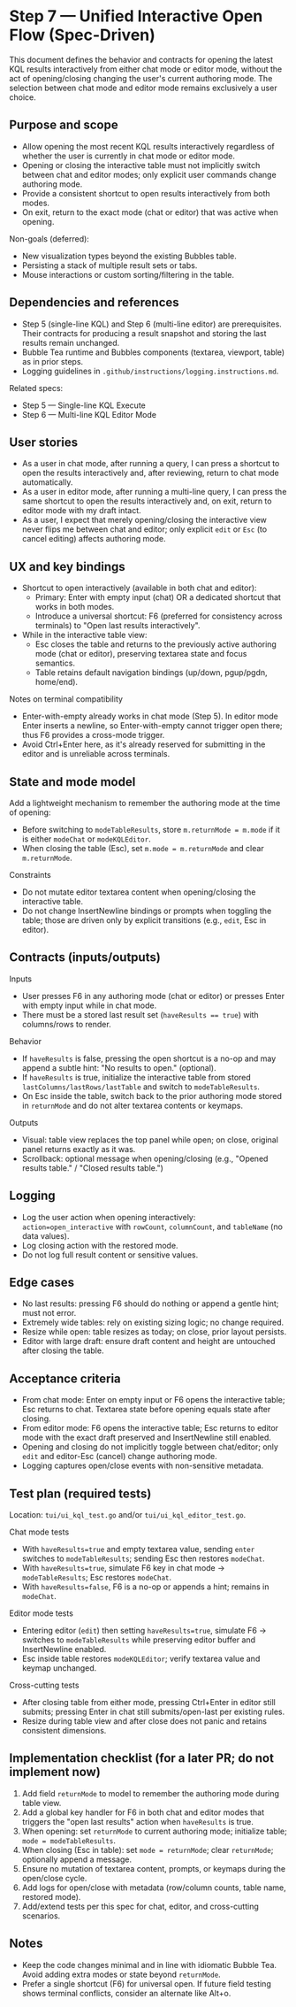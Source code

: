 # Step 7 — Unified Interactive Open Flow (Spec-Driven)

This document defines the behavior and contracts for opening the latest KQL results interactively from either chat mode or editor mode, without the act of opening/closing changing the user's current authoring mode. The selection between chat mode and editor mode remains exclusively a user choice.

## Purpose and scope

- Allow opening the most recent KQL results interactively regardless of whether the user is currently in chat mode or editor mode.
- Opening or closing the interactive table must not implicitly switch between chat and editor modes; only explicit user commands change authoring mode.
- Provide a consistent shortcut to open results interactively from both modes.
- On exit, return to the exact mode (chat or editor) that was active when opening.

Non-goals (deferred):
- New visualization types beyond the existing Bubbles table.
- Persisting a stack of multiple result sets or tabs.
- Mouse interactions or custom sorting/filtering in the table.

## Dependencies and references

- Step 5 (single-line KQL) and Step 6 (multi-line editor) are prerequisites. Their contracts for producing a result snapshot and storing the last results remain unchanged.
- Bubble Tea runtime and Bubbles components (textarea, viewport, table) as in prior steps.
- Logging guidelines in `.github/instructions/logging.instructions.md`.

Related specs:
- Step 5 — Single-line KQL Execute
- Step 6 — Multi-line KQL Editor Mode

## User stories

- As a user in chat mode, after running a query, I can press a shortcut to open the results interactively and, after reviewing, return to chat mode automatically.
- As a user in editor mode, after running a multi-line query, I can press the same shortcut to open the results interactively and, on exit, return to editor mode with my draft intact.
- As a user, I expect that merely opening/closing the interactive view never flips me between chat and editor; only explicit `edit` or `Esc` (to cancel editing) affects authoring mode.

## UX and key bindings

- Shortcut to open interactively (available in both chat and editor):
  - Primary: Enter with empty input (chat) OR a dedicated shortcut that works in both modes.
  - Introduce a universal shortcut: F6 (preferred for consistency across terminals) to "Open last results interactively".
- While in the interactive table view:
  - Esc closes the table and returns to the previously active authoring mode (chat or editor), preserving textarea state and focus semantics.
  - Table retains default navigation bindings (up/down, pgup/pgdn, home/end).

Notes on terminal compatibility
- Enter-with-empty already works in chat mode (Step 5). In editor mode Enter inserts a newline, so Enter-with-empty cannot trigger open there; thus F6 provides a cross-mode trigger.
- Avoid Ctrl+Enter here, as it's already reserved for submitting in the editor and is unreliable across terminals.

## State and mode model

Add a lightweight mechanism to remember the authoring mode at the time of opening:
- Before switching to `modeTableResults`, store `m.returnMode = m.mode` if it is either `modeChat` or `modeKQLEditor`.
- When closing the table (Esc), set `m.mode = m.returnMode` and clear `m.returnMode`.

Constraints
- Do not mutate editor textarea content when opening/closing the interactive table.
- Do not change InsertNewline bindings or prompts when toggling the table; those are driven only by explicit transitions (e.g., `edit`, Esc in editor).

## Contracts (inputs/outputs)

Inputs
- User presses F6 in any authoring mode (chat or editor) or presses Enter with empty input while in chat mode.
- There must be a stored last result set (`haveResults == true`) with columns/rows to render.

Behavior
- If `haveResults` is false, pressing the open shortcut is a no-op and may append a subtle hint: "No results to open." (optional).
- If `haveResults` is true, initialize the interactive table from stored `lastColumns/lastRows/lastTable` and switch to `modeTableResults`.
- On Esc inside the table, switch back to the prior authoring mode stored in `returnMode` and do not alter textarea contents or keymaps.

Outputs
- Visual: table view replaces the top panel while open; on close, original panel returns exactly as it was.
- Scrollback: optional message when opening/closing (e.g., "Opened results table." / "Closed results table.")

## Logging

- Log the user action when opening interactively: `action=open_interactive` with `rowCount`, `columnCount`, and `tableName` (no data values).
- Log closing action with the restored mode.
- Do not log full result content or sensitive values.

## Edge cases

- No last results: pressing F6 should do nothing or append a gentle hint; must not error.
- Extremely wide tables: rely on existing sizing logic; no change required.
- Resize while open: table resizes as today; on close, prior layout persists.
- Editor with large draft: ensure draft content and height are untouched after closing the table.

## Acceptance criteria

- From chat mode: Enter on empty input or F6 opens the interactive table; Esc returns to chat. Textarea state before opening equals state after closing.
- From editor mode: F6 opens the interactive table; Esc returns to editor mode with the exact draft preserved and InsertNewline still enabled.
- Opening and closing do not implicitly toggle between chat/editor; only `edit` and editor-Esc (cancel) change authoring mode.
- Logging captures open/close events with non-sensitive metadata.

## Test plan (required tests)

Location: `tui/ui_kql_test.go` and/or `tui/ui_kql_editor_test.go`.

Chat mode tests
- With `haveResults=true` and empty textarea value, sending `enter` switches to `modeTableResults`; sending Esc then restores `modeChat`.
- With `haveResults=true`, simulate F6 key in chat mode → `modeTableResults`; Esc restores `modeChat`.
- With `haveResults=false`, F6 is a no-op or appends a hint; remains in `modeChat`.

Editor mode tests
- Entering editor (`edit`) then setting `haveResults=true`, simulate F6 → switches to `modeTableResults` while preserving editor buffer and InsertNewline enabled.
- Esc inside table restores `modeKQLEditor`; verify textarea value and keymap unchanged.

Cross-cutting tests
- After closing table from either mode, pressing Ctrl+Enter in editor still submits; pressing Enter in chat still submits/open-last per existing rules.
- Resize during table view and after close does not panic and retains consistent dimensions.

## Implementation checklist (for a later PR; do not implement now)

1) Add field `returnMode` to model to remember the authoring mode during table view.
2) Add a global key handler for F6 in both chat and editor modes that triggers the "open last results" action when `haveResults` is true.
3) When opening: set `returnMode` to current authoring mode; initialize table; `mode = modeTableResults`.
4) When closing (Esc in table): set `mode = returnMode`; clear `returnMode`; optionally append a message.
5) Ensure no mutation of textarea content, prompts, or keymaps during the open/close cycle.
6) Add logs for open/close with metadata (row/column counts, table name, restored mode).
7) Add/extend tests per this spec for chat, editor, and cross-cutting scenarios.

## Notes

- Keep the code changes minimal and in line with idiomatic Bubble Tea. Avoid adding extra modes or state beyond `returnMode`.
- Prefer a single shortcut (F6) for universal open. If future field testing shows terminal conflicts, consider an alternate like Alt+o.
